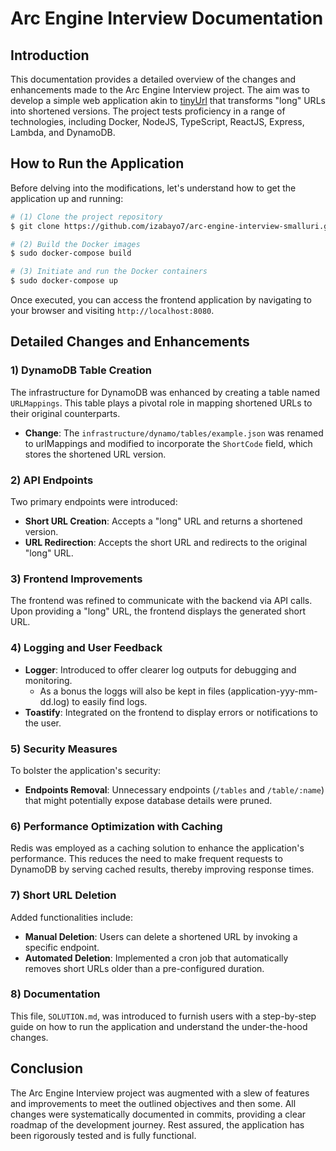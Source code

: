 # Arc Engine Interview Documentation

## Introduction
This documentation provides a detailed overview of the changes and enhancements made to the Arc Engine Interview project. The aim was to develop a simple web application akin to [tinyUrl](https://tinyurl.com/app) that transforms "long" URLs into shortened versions. The project tests proficiency in a range of technologies, including Docker, NodeJS, TypeScript, ReactJS, Express, Lambda, and DynamoDB.

## How to Run the Application
Before delving into the modifications, let's understand how to get the application up and running:

```bash
# (1) Clone the project repository
$ git clone https://github.com/izabayo7/arc-engine-interview-smalluri.git

# (2) Build the Docker images
$ sudo docker-compose build

# (3) Initiate and run the Docker containers
$ sudo docker-compose up
```

Once executed, you can access the frontend application by navigating to your browser and visiting `http://localhost:8080`.

## Detailed Changes and Enhancements

### 1) DynamoDB Table Creation
The infrastructure for DynamoDB was enhanced by creating a table named `URLMappings`. This table plays a pivotal role in mapping shortened URLs to their original counterparts.
- **Change**: The `infrastructure/dynamo/tables/example.json` was renamed to urlMappings and modified to incorporate the `ShortCode` field, which stores the shortened URL version.
  
### 2) API Endpoints
Two primary endpoints were introduced:
- **Short URL Creation**: Accepts a "long" URL and returns a shortened version.
- **URL Redirection**: Accepts the short URL and redirects to the original "long" URL.

### 3) Frontend Improvements
The frontend was refined to communicate with the backend via API calls. Upon providing a "long" URL, the frontend displays the generated short URL.
  
### 4) Logging and User Feedback
- **Logger**: Introduced to offer clearer log outputs for debugging and monitoring.
  - As a bonus the loggs will also be kept in files (application-yyy-mm-dd.log) to easily find logs.
- **Toastify**: Integrated on the frontend to display errors or notifications to the user.

### 5) Security Measures
To bolster the application's security:
- **Endpoints Removal**: Unnecessary endpoints (`/tables` and `/table/:name`) that might potentially expose database details were pruned.

### 6) Performance Optimization with Caching
Redis was employed as a caching solution to enhance the application's performance. This reduces the need to make frequent requests to DynamoDB by serving cached results, thereby improving response times.

### 7) Short URL Deletion
Added functionalities include:
- **Manual Deletion**: Users can delete a shortened URL by invoking a specific endpoint.
- **Automated Deletion**: Implemented a cron job that automatically removes short URLs older than a pre-configured duration.

### 8) Documentation
This file, `SOLUTION.md`, was introduced to furnish users with a step-by-step guide on how to run the application and understand the under-the-hood changes.

## Conclusion
The Arc Engine Interview project was augmented with a slew of features and improvements to meet the outlined objectives and then some. All changes were systematically documented in commits, providing a clear roadmap of the development journey. Rest assured, the application has been rigorously tested and is fully functional.